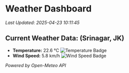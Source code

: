 
# Weather Dashboard

_Last Updated: 2025-04-23 10:11:45_

## Current Weather Data: (Srinagar, JK)
- **Temperature:** 22.6 °C ![Temperature Badge](https://img.shields.io/badge/Temperature-Medium%20Temp-green)
- **Wind Speed:** 5.8 km/h ![Wind Speed Badge](https://img.shields.io/badge/Wind%20Speed-Light%20Wind-blue)

*Powered by Open-Meteo API*
